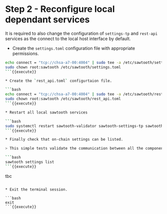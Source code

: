 # Step 2 - Reconfigure local dependant services

It is required to also change the configuration of `settings-tp` and `rest-api` services as the connect to the local host interface by default.

* Create the `settings.toml` configuration file with appropriate permissions.

```bash
echo connect = "tcp://chsa-a7-00:4004" | sudo tee -a /etc/sawtooth/settings.toml && \
sudo chown root:sawtooth /etc/sawtooth/settings.toml
```{{execute}}

* Create the `rest_api.toml` configurtaion file.

```bash
echo connect = "tcp://chsa-a7-00:4004" | sudo tee -a /etc/sawtooth/rest_api.toml && \
sudo chown root:sawtooth /etc/sawtooth/rest_api.toml
```{{execute}}

* Restart all local sawtooth services

```bash
sudo systemctl restart sawtooth-validator sawtooth-settings-tp sawtooth-rest-api
```{{execute}}

* Finally check that on-chain settings can be listed.

> This simple tests validate the communication between all the components running on the host

```bash
sawtooth settings list
```{{execute}}

```
tbc
```

* Exit the terminal session.

```bash
exit
```{{execute}}
